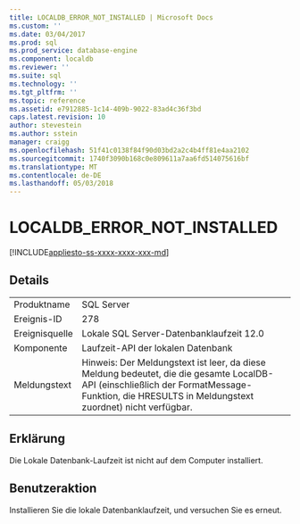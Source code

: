 ```yaml
---
title: LOCALDB_ERROR_NOT_INSTALLED | Microsoft Docs
ms.custom: ''
ms.date: 03/04/2017
ms.prod: sql
ms.prod_service: database-engine
ms.component: localdb
ms.reviewer: ''
ms.suite: sql
ms.technology: ''
ms.tgt_pltfrm: ''
ms.topic: reference
ms.assetid: e7912885-1c14-409b-9022-83ad4c36f3bd
caps.latest.revision: 10
author: stevestein
ms.author: sstein
manager: craigg
ms.openlocfilehash: 51f41c0138f84f90d03bd2a2c4b4ff81e4aa2102
ms.sourcegitcommit: 1740f3090b168c0e809611a7aa6fd514075616bf
ms.translationtype: MT
ms.contentlocale: de-DE
ms.lasthandoff: 05/03/2018
---
```

# <a name="localdberrornotinstalled"></a>LOCALDB_ERROR_NOT_INSTALLED
[!INCLUDE[appliesto-ss-xxxx-xxxx-xxx-md](../../includes/appliesto-ss-xxxx-xxxx-xxx-md.md)]
    
## <a name="details"></a>Details  
  
|||  
|-|-|  
|Produktname|SQL Server|  
|Ereignis-ID|278|  
|Ereignisquelle|Lokale SQL Server-Datenbanklaufzeit 12.0|  
|Komponente|Laufzeit-API der lokalen Datenbank|  
|Meldungstext|Hinweis: Der Meldungstext ist leer, da diese Meldung bedeutet, die die gesamte LocalDB-API (einschließlich der FormatMessage-Funktion, die HRESULTS in Meldungstext zuordnet) nicht verfügbar.|  
  
## <a name="explanation"></a>Erklärung  
 Die Lokale Datenbank-Laufzeit ist nicht auf dem Computer installiert.  
  
## <a name="user-action"></a>Benutzeraktion  
 Installieren Sie die lokale Datenbanklaufzeit, und versuchen Sie es erneut.  
  
  
